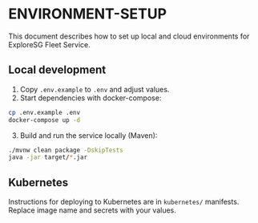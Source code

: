 # ENVIRONMENT-SETUP

This document describes how to set up local and cloud environments for ExploreSG Fleet Service.

## Local development

1. Copy `.env.example` to `.env` and adjust values.
2. Start dependencies with docker-compose:

```bash
cp .env.example .env
docker-compose up -d
```

3. Build and run the service locally (Maven):

```bash
./mvnw clean package -DskipTests
java -jar target/*.jar
```

## Kubernetes

Instructions for deploying to Kubernetes are in `kubernetes/` manifests. Replace image name and secrets with your values.
